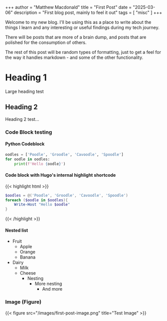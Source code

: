 +++
author = "Matthew Macdonald"
title = "First Post"
date = "2025-03-06"
description = "First blog post, mainly to feel it out"
tags = [
    "misc"
]
+++

Welcome to my new blog. I'll be using this as a place to write about the things I learn and any interesting or useful findings during my tech journey.

There will be posts that are more of a brain dump, and posts that are polished for the consumption of others.

The rest of this post will be random types of formatting, just to get a feel for the way it handles markdown - and some of the other functionality.

# Heading 1
Large heading test

## Heading 2
Heading 2 test...

### Code Block testing
#### Python Codeblock
```python
oodles = ['Poodle', 'Groodle', 'Cavoodle', 'Spoodle']
for oodle in oodles:
    print(f'Hello {oodle}')
```

#### Code block with Hugo's internal highlight shortcode
{{< highlight html >}}
```powershell
$oodles = @('Poodle', 'Groodle', 'Cavoodle', 'Spoodle')
foreach ($oodle in $oodles){
    Write-Host "Hello $oodle"
}
```
{{< /highlight >}}

#### Nested list

* Fruit
  * Apple
  * Orange
  * Banana
* Dairy
  * Milk
  * Cheese
    * Nesting
      * More nesting
        * And more

### Image (Figure)

{{< figure src="/images/first-post-image.png" title="Test Image" >}}
